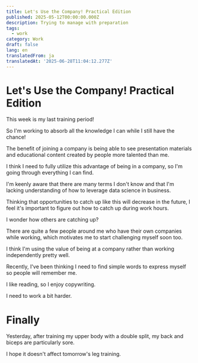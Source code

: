 ```yaml
---
title: Let's Use the Company! Practical Edition
published: 2025-05-12T00:00:00.000Z
description: Trying to manage with preparation
tags:
  - work
category: Work
draft: false
lang: en
translatedFrom: ja
translatedAt: '2025-06-28T11:04:12.277Z'
---
```


# Let's Use the Company! Practical Edition

This week is my last training period!

So I'm working to absorb all the knowledge I can while I still have the chance!

The benefit of joining a company is being able to see presentation materials and educational content created by people more talented than me.

I think I need to fully utilize this advantage of being in a company, so I'm going through everything I can find.

I'm keenly aware that there are many terms I don't know and that I'm lacking understanding of how to leverage data science in business.

Thinking that opportunities to catch up like this will decrease in the future, I feel it's important to figure out how to catch up during work hours.

I wonder how others are catching up?

There are quite a few people around me who have their own companies while working, which motivates me to start challenging myself soon too.

I think I'm using the value of being at a company rather than working independently pretty well.

Recently, I've been thinking I need to find simple words to express myself so people will remember me.

I like reading, so I enjoy copywriting.

I need to work a bit harder.

# Finally

Yesterday, after training my upper body with a double split, my back and biceps are particularly sore.

I hope it doesn't affect tomorrow's leg training.
